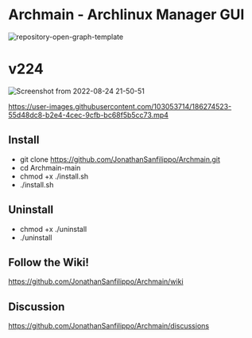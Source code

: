 

# Archmain - Archlinux Manager GUI

![repository-open-graph-template](https://user-images.githubusercontent.com/103053714/185955930-c7ba0563-aeda-4e57-8bf5-614cbbc4d540.png)

# v224
![Screenshot from 2022-08-24 21-50-51](https://user-images.githubusercontent.com/103053714/186520912-03b5161a-d71e-4226-a28d-3d983c97289d.png)




https://user-images.githubusercontent.com/103053714/186274523-55d48dc8-b2e4-4cec-9cfb-bc68f5b5cc73.mp4




## Install

- git clone https://github.com/JonathanSanfilippo/Archmain.git
- cd Archmain-main
- chmod +x ./install.sh
- ./install.sh


## Uninstall
- chmod +x ./uninstall
- ./uninstall

## Follow the Wiki! 
https://github.com/JonathanSanfilippo/Archmain/wiki 

## Discussion
https://github.com/JonathanSanfilippo/Archmain/discussions





